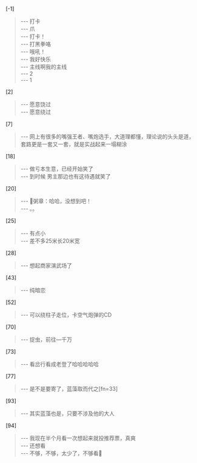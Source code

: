 
[-1] 
>--- 打卡<br>
>--- 爪<br>
>--- 打卡！<br>
>--- 打黑拳咯<br>
>--- 哦吼！<br>
>--- 我好快乐<br>
>--- 主线啊我的主线<br>
>--- 2<br>
>--- 1<br>

[2] 
>--- 愿意饶过<br>
>--- 愿意绕过<br>

[7] 
>--- 网上有很多的嘴强王者、嘴炮选手，大道理都懂，理论说的头头是道，套路更是一套又一套，就是实战起来一塌糊涂<br>

[18] 
>--- 做亏本生意，已经开始笑了<br>
>--- 到时候
男主那边也有这待遇就笑了<br>

[20] 
>--- 🤔粥章：哈哈，没想到吧！<br>
>--- 。。<br>

[25] 
>--- 有点小<br>
>--- 差不多25米长20米宽<br>

[28] 
>--- 想起商家演武场了<br>

[43] 
>--- 纯暗恋<br>

[52] 
>--- 可以绕柱子走位，卡空气炮弹的CD<br>

[70] 
>--- 捉虫，前往—千万<br>

[73] 
>--- 看岔行看成老登了哈哈哈哈哈<br>

[77] 
>--- 是不是要寄了，蓝藻取而代之[fn=33]<br>

[93] 
>--- 其实蓝藻也是，只要不涉及他的大人<br>

[94] 
>--- 我现在半个月看一次想起来就投推荐票，真爽<br>
>--- 还想看<br>
>--- 不够，不够，太少了，不够看👀<br>
